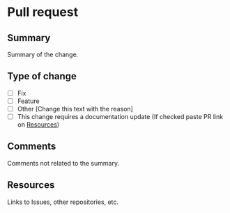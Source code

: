 # Pull request

## Summary

Summary of the change.

## Type of change

- [ ] Fix
- [ ] Feature
- [ ] Other [Change this text with the reason]
- [ ] This change requires a documentation update (If checked paste PR link on [Resources](#resources))

## Comments

Comments not related to the summary.

## Resources

Links to Issues, other repositories, etc.